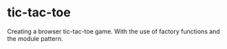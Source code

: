 # tic-tac-toe
Creating a browser tic-tac-toe game. With the use of factory functions and the module pattern.
